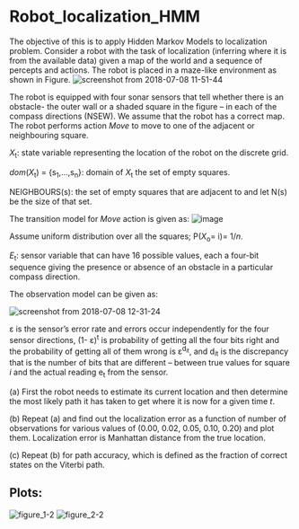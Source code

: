 # Robot_localization_HMM
The objective of this is to apply Hidden Markov Models to localization problem.
Consider a robot with the task of localization (inferring where it is from the available data) given a map
of the world and a sequence of percepts and actions. The robot is placed in a maze-like environment as
shown in Figure.
![screenshot from 2018-07-08 11-51-44](https://user-images.githubusercontent.com/8543981/42417357-8dbba8ba-82a5-11e8-8a0d-a7b296368637.png)

The robot is equipped with four sonar sensors that tell whether there is an obstacle- the outer wall or a
shaded square in the figure – in each of the compass directions (NSEW). We assume that the robot has a
correct map. The robot performs action _Move_ to move to one of the adjacent or neighbouring square.

_X_<sub>t</sub>: state variable representing the location of the robot on the discrete grid.

_dom_(_X_<sub>t</sub>) = {s<sub>1</sub>,...,s<sub>n</sub>}: domain of _X_<sub>t</sub> the set of empty squares.

NEIGHBOURS(s): the set of empty squares that are adjacent to and let N(s) be the size of that set.

The transition model for _Move_ action is given as:
![image](https://user-images.githubusercontent.com/8543981/42417836-0b631bc6-82b1-11e8-8dc5-2dccf0212622.png)

Assume uniform distribution over all the squares; P(_X_<sub>o</sub>= i)= 1/_n_.

_E_<sub>t</sub>: sensor variable that can have 16 possible values, each a four-bit sequence giving the presence or
absence of an obstacle in a particular compass direction.

The observation model can be given as:

![screenshot from 2018-07-08 12-31-24](https://user-images.githubusercontent.com/8543981/42417563-3fbad07c-82ab-11e8-8e3c-7d6a24f9081d.png)


&epsilon; is the sensor’s error rate and errors occur independently for the four sensor directions, (1- &epsilon;)<sup>t</sup> is 
probability of getting all the four bits right and the probability of getting all of them wrong is &epsilon;<sup>d<sub>it</sub></sup>, and d<sub>it</sub> is the discrepancy that is the number of bits that are different – between true values for square _i_ and
the actual reading e<sub>t</sub> from the sensor.

(a) First the robot needs to estimate its current location and then determine the most likely path it has
taken to get where it is now for a given time _t_.

(b) Repeat (a) and find out the localization error as a function of number of observations for various
values of (0.00, 0.02, 0.05, 0.10, 0.20) and plot them. Localization error is Manhattan distance from
the true location.

(c) Repeat (b) for path accuracy, which is defined as the fraction of correct states on the Viterbi path.

## Plots:
![figure_1-2](https://user-images.githubusercontent.com/8543981/42417876-b4bbb8cc-82b1-11e8-88fd-e6f5ec497f83.png)
![figure_2-2](https://user-images.githubusercontent.com/8543981/42417877-b567e4d0-82b1-11e8-8a7b-3b0336913aac.png)
